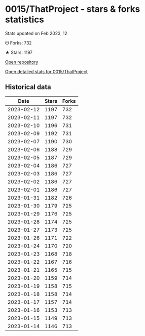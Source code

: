 # 0015/ThatProject - stars & forks statistics

Stats updated on Feb 2023, 12

☋ Forks: 732

★ Stars: 1197

[Open repository](https://github.com/0015/ThatProject)

[Open detailed stats for 0015/ThatProject](https://reviewgithub.com/rep/0015/ThatProject)

## Historical data
| Date | Stars | Forks |
|------|-------|-------|
| 2023-02-12 | 1197 | 732 | 
| 2023-02-11 | 1197 | 732 | 
| 2023-02-10 | 1196 | 731 | 
| 2023-02-09 | 1192 | 731 | 
| 2023-02-07 | 1190 | 730 | 
| 2023-02-06 | 1188 | 729 | 
| 2023-02-05 | 1187 | 729 | 
| 2023-02-04 | 1186 | 727 | 
| 2023-02-03 | 1186 | 727 | 
| 2023-02-02 | 1186 | 727 | 
| 2023-02-01 | 1186 | 727 | 
| 2023-01-31 | 1182 | 726 | 
| 2023-01-30 | 1179 | 725 | 
| 2023-01-29 | 1176 | 725 | 
| 2023-01-28 | 1174 | 725 | 
| 2023-01-27 | 1173 | 725 | 
| 2023-01-26 | 1171 | 722 | 
| 2023-01-24 | 1170 | 720 | 
| 2023-01-23 | 1168 | 718 | 
| 2023-01-22 | 1167 | 716 | 
| 2023-01-21 | 1165 | 715 | 
| 2023-01-20 | 1159 | 714 | 
| 2023-01-19 | 1158 | 715 | 
| 2023-01-18 | 1158 | 714 | 
| 2023-01-17 | 1157 | 714 | 
| 2023-01-16 | 1153 | 713 | 
| 2023-01-15 | 1149 | 713 | 
| 2023-01-14 | 1146 | 713 | 

